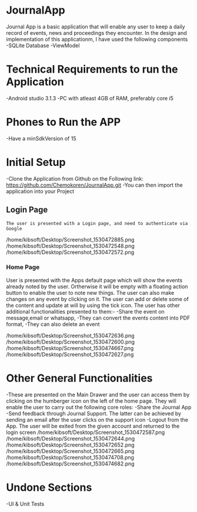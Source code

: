 # JournalApp
Journal App is a basic application that will enable any user to keep a daily record of events, news and proceedings they encounter.
In the design and implementation of this applicationm, I have used the following components
-SQLite Database
-ViewModel
# Technical Requirements to run the Application
-Android studio 3.1.3
-PC with atleast 4GB of RAM, preferably core i5

# Phones to Run the APP
-Have a minSdkVersion of 15

# Initial Setup
-Clone the Application from Github on the Following link: https://github.com/Chemokoren/JournalApp.git
-You can then import the application into your Project

## Login Page

```
The user is presented with a Login page, and need to authenticate via Google
```

/home/kibsoft/Desktop/Screenshot_1530472885.png
/home/kibsoft/Desktop/Screenshot_1530472548.png
/home/kibsoft/Desktop/Screenshot_1530472572.png
### Home Page
User is presented with the Apps default page which will show the events already noted by the user. Ortherwise it will be empty with
a floating action button to enable the user to note new things.
The user can also make changes on any event by clicking on it. The user can add or delete some of the content and update at will by
using the tick icon.
The user has other additional functionalities presented to them:-
-Share the event on message,email or whatsapp,
-They can convert the events content into PDF format,
-They can also delete an event

/home/kibsoft/Desktop/Screenshot_1530472636.png
/home/kibsoft/Desktop/Screenshot_1530472600.png
/home/kibsoft/Desktop/Screenshot_1530474667.png
/home/kibsoft/Desktop/Screenshot_1530472627.png

# Other General Functionalities
-These are presented on the Main Drawer and the user can access them by clicking on the humberger icon on the left of the home page.
They will enable the user to carry out the following core roles:
-Share the Journal App
-Send feedback through Journal Support. The latter can be achieved by sending an email after the user clicks on the support icon
-Logout from the App. The user will be exited from the given account and returned to the login screen
/home/kibsoft/Desktop/Screenshot_1530472587.png
/home/kibsoft/Desktop/Screenshot_1530472644.png
/home/kibsoft/Desktop/Screenshot_1530472652.png
/home/kibsoft/Desktop/Screenshot_1530472665.png
/home/kibsoft/Desktop/Screenshot_1530474708.png
/home/kibsoft/Desktop/Screenshot_1530474682.png
# Undone Sections
-UI & Unit Tests

